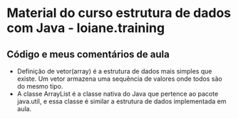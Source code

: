 # Material do curso estrutura de dados com Java - loiane.training

## Código e meus comentários de aula

- Definição de vetor(array) é a estrutura de dados mais simples que existe. Um vetor armazena uma sequência de valores onde todos são do mesmo tipo.
- A classe ArrayList é a classe nativa do Java que pertence ao pacote java.util, e essa classe é similar a estrutura de dados implementada em aula.
